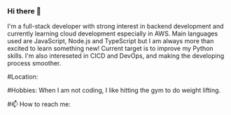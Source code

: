 ### Hi there 👋

I'm a full-stack developer with strong interest in backend development and currently learning cloud development especially in AWS.
Main languages used are JavaScript, Node.js and TypeScript but I am always more than excited to learn something new! Current target is to improve my Python skills.
I'm also intereseted in CICD and DevOps, and making the developing process smoother.

#Location:


#Hobbies:
When I am not coding, I like hitting the gym to do weight lifting.

#📫 How to reach me:
<!--
**yvonechan/yvonechan** is a ✨ _special_ ✨ repository because its `README.md` (this file) appears on your GitHub profile.

Here are some ideas to get you started:

- 🔭 I’m currently working on ...
- 🌱 I’m currently learning ...
- 👯 I’m looking to collaborate on ...
- 🤔 I’m looking for help with ...
- 💬 Ask me about ...
- 📫 How to reach me: ...
- 😄 Pronouns: ...
- ⚡ Fun fact: ...
-->
